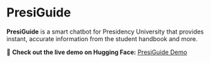 # PresiGuide

**PresiGuide** is a smart chatbot for Presidency University that provides instant, accurate information from the student handbook and more.

🚀 **Check out the live demo on Hugging Face:** [PresiGuide Demo](https://huggingface.co/spaces/malleshcn/PresiGuide)
